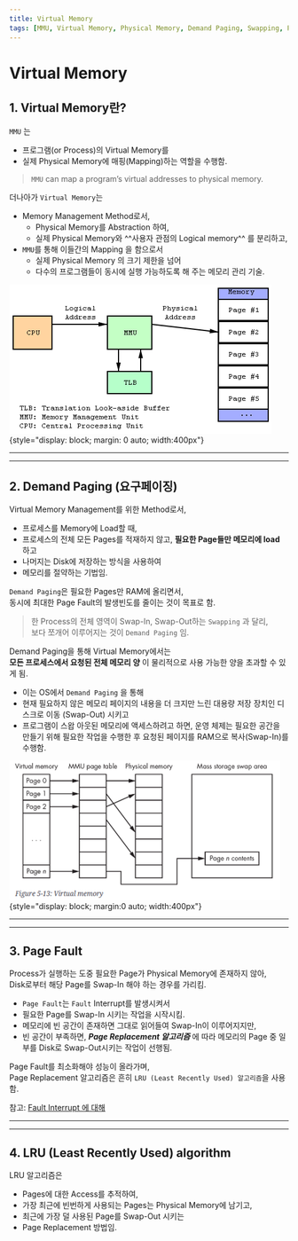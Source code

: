 ```yaml
---
title: Virtual Memory
tags: [MMU, Virtual Memory, Physical Memory, Demand Paging, Swapping, Page Fault, Page Replacement, LRU]
---
```


# Virtual Memory

## **1. Virtual Memory란?**

`MMU` 는 

* 프로그램(or Process)의 Virtual Memory를 
* 실제 Physical Memory에 매핑(Mapping)하는 역할을 수행함.  

 
> `MMU` can map a program’s virtual addresses to physical memory. 

더나아가 `Virtual Memory`는

* Memory Management Method로서, 
    * Physical Memory를 Abstraction 하여,
    * 실제 Physical Memory와 ^^사용자 관점의 Logical memory^^ 를 분리하고, 
* `MMU`를 통해 이들간의 Mapping 을 함으로서
    * 실제 Physical Memory 의 크기 제한을 넘어
    * 다수의 프로그램들이 동시에 실행 가능하도록 해 주는 메모리 관리 기술.

![](./img/virtual_memory.png){style="display: block; margin: 0 auto; width:400px"}

---

---

## **2. Demand Paging (요구페이징)**

Virtual Memory Management를 위한 Method로서,

* 프로세스를 Memory에 Load할 때, 
* 프로세스의 전체 모든 Pages를 적재하지 않고, **필요한 Page들만 메모리에 load** 하고
* 나머지는 Disk에 저장하는 방식을 사용하여
* 메모리를 절약하는 기법임.

`Demand Paging`은 필요한 Pages만 RAM에 올리면서,  
동시에 최대한 Page Fault의 발생빈도를 줄이는 것이 목표로 함.

> 한 Process의 전체 영역이 Swap-In, Swap-Out하는 `Swapping` 과 달리,  
> 보다 쪼개어 이루어지는 것이 `Demand Paging` 임.

Demand Paging을 통해 Virtual Memory에서는  
**모든 프로세스에서 요청된 전체 메모리 양** 이 물리적으로 사용 가능한 양을 초과할 수 있게 됨.

* 이는 OS에서 `Demand Paging` 을 통해 
* 현재 필요하지 않은 메모리 페이지의 내용을 더 크지만 느린 대용량 저장 장치인 디스크로 이동 (Swap-Out) 시키고 
* 프로그램이 스왑 아웃된 메모리에 액세스하려고 하면, 운영 체제는 필요한 공간을 만들기 위해 필요한 작업을 수행한 후 요청된 페이지를 RAM으로 복사(Swap-In)를 수행함.

![](./img/virtual_memory2.png){style="display: block; margin:0 auto; width:400px"}

---

---

## **3. Page Fault**

Process가 실행하는 도중 필요한 Page가 Physical Memory에 존재하지 않아,  
Disk로부터 해당 Page를 Swap-In 해야 하는 경우를 가리킴.

* `Page Fault`는 `Fault` Interrupt를 발생시켜서 
* 필요한 Page를 Swap-In 시키는 작업을 시작시킴.
* 메모리에 빈 공간이 존재하면 그대로 읽어들여 Swap-In이 이루어지지만,
* 빈 공간이 부족하면, ***Page Replacement 알고리즘*** 에 따라 메모리의 Page 중 일부를 Disk로 Swap-Out시키는 작업이 선행됨.


Page Fault를 최소화해야 성능이 올라가며,  
Page Replacement 알고리즘은 흔히 `LRU (Least Recently Used) 알고리즘`을 사용함.

참고: [Fault Interrupt 에 대해](https://dsaint31.tistory.com/447#3-4.%20Internal%20Interrupt%3A%20Abort%2C%20Fault-1-6)

---

---

## **4. LRU (Least Recently Used) algorithm**

LRU 알고리즘은

* Pages에 대한 Access를 추적하여,
* 가장 최근에 빈번하게 사용되는 Pages는 Physical Memory에 남기고,
* 최근에 가장 덜 사용된 Page를 Swap-Out 시키는
* Page Replacement 방법임. 
